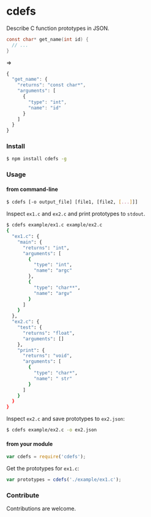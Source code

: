 # cdefs

Describe C function prototypes in JSON.

```c
const char* get_name(int id) {
  // ...
}
```
=>
```javascript
{
  "get_name": {
    "returns": "const char*",
    "arguments": [
      {
        "type": "int",
        "name": "id"
      }
    ]
  }
}
```


### Install

```bash
$ npm install cdefs -g
```

### Usage

#### from command-line

```bash
$ cdefs [-o output_file] [file1, [file2, [...]]]
```

Inspect ```ex1.c``` and ```ex2.c``` and print prototypes to ```stdout```.

```bash
$ cdefs example/ex1.c example/ex2.c
{
  "ex1.c": {
    "main": {
      "returns": "int",
      "arguments": [
        {
          "type": "int",
          "name": "argc"
        },
        {
          "type": "char**",
          "name": "argv"
        }
      ]
    }
  },
  "ex2.c": {
    "test": {
      "returns": "float",
      "arguments": []
    },
    "print": {
      "returns": "void",
      "arguments": [
        {
          "type": "char*",
          "name": " str"
        }
      ]
    }
  }
}
```

Inspect ```ex2.c``` and save prototypes to ```ex2.json```:

```bash
$ cdefs example/ex2.c -o ex2.json
```

#### from your module

```javascript
var cdefs = require('cdefs');
```

Get the prototypes for ```ex1.c```:

```javascript
var prototypes = cdefs('./example/ex1.c');
```

### Contribute

Contributions are welcome.
